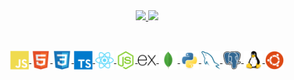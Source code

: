 <div align="center">
  <a href="https://github.com/flpdorea">
  <img src="https://github-readme-stats.vercel.app/api?username=flpdorea&show_icons=false&theme=graywhite&include_all_commits=true&count_private=true&hide_rank=true&hide_border=true&disable_animations=true"/>
  <img src="https://github-readme-stats.vercel.app/api/top-langs/?username=flpdorea&langs_count=6&theme=graywhite&hide_border=true&disable_animations=true"/>
</div>
  
##
<div align="center">
  <div style="display: inline_block"><br>
    <img align="center" alt="JavaScript" height="30" width="30" src="https://raw.githubusercontent.com/devicons/devicon/master/icons/javascript/javascript-plain.svg">
    <img align="center" alt="HTML" height="30" width="30" src="https://raw.githubusercontent.com/devicons/devicon/master/icons/html5/html5-original.svg">
    <img align="center" alt="CSS" height="30" width="30" src="https://raw.githubusercontent.com/devicons/devicon/master/icons/css3/css3-original.svg">
    <img align="center" alt="TypeScript" height="30" width="30" src="https://raw.githubusercontent.com/devicons/devicon/master/icons/typescript/typescript-original.svg">
    <img align="center" alt="React" height="30" width="30" src="https://raw.githubusercontent.com/devicons/devicon/master/icons/react/react-original.svg">
    <img align="center" alt="NodeJS" height="30" width="30" src="https://raw.githubusercontent.com/devicons/devicon/master/icons/nodejs/nodejs-original.svg">
    <img align="center" alt="Express" height="30" width="30" src="https://raw.githubusercontent.com/devicons/devicon/master/icons/express/express-original.svg">
    <img align="center" alt="MongoDB" height="30" width="30" src="https://raw.githubusercontent.com/devicons/devicon/master/icons/mongodb/mongodb-original.svg">
    <img align="center" alt="Python" height="30" width="30" src="https://raw.githubusercontent.com/devicons/devicon/master/icons/python/python-original.svg">
    <img align="center" alt="MySQL" height="30" width="30" src="https://raw.githubusercontent.com/devicons/devicon/master/icons/mysql/mysql-original.svg">
    <img align="center" alt="PostgreSQL" height="30" width="30" src="https://raw.githubusercontent.com/devicons/devicon/master/icons/postgresql/postgresql-original.svg">
    <img align="center" alt="Linux" height="30" width="30" src="https://raw.githubusercontent.com/devicons/devicon/master/icons/linux/linux-original.svg">
    <img align="center" alt="Ubuntu" height="30" width="30" src="https://raw.githubusercontent.com/devicons/devicon/master/icons/ubuntu/ubuntu-plain.svg">
  </div>
</div>

